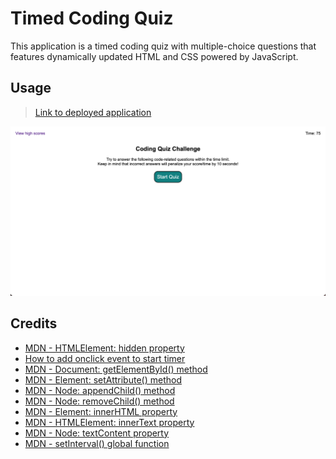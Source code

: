 # Timed Coding Quiz
This application is a timed coding quiz with multiple-choice questions that features dynamically updated HTML and CSS powered by JavaScript.

## Usage
> [Link to deployed application](https://kyoriku.github.io/code-quiz/)

![Screenshot](assets/images/codingquiz.png)

## Credits
- [MDN - HTMLElement: hidden property](https://developer.mozilla.org/en-US/docs/Web/API/HTMLElement/hidden)
- [How to add onclick event to start timer](https://stackoverflow.com/questions/54637148/how-to-add-onclick-event-to-start-timer)
- [MDN - Document: getElementById() method](https://developer.mozilla.org/en-US/docs/Web/API/Document/getElementById)
- [MDN - Element: setAttribute() method](https://developer.mozilla.org/en-US/docs/Web/API/Element/setAttribute)
- [MDN - Node: appendChild() method](https://developer.mozilla.org/en-US/docs/Web/API/Node/appendChild)
- [MDN - Node: removeChild() method](https://developer.mozilla.org/en-US/docs/Web/API/Node/removeChild)
- [MDN - Element: innerHTML property](https://developer.mozilla.org/en-US/docs/Web/API/Element/innerHTML)
- [MDN - HTMLElement: innerText property](https://developer.mozilla.org/en-US/docs/Web/API/HTMLElement/innerText)
- [MDN - Node: textContent property](https://developer.mozilla.org/en-US/docs/Web/API/Node/textContent)
- [MDN - setInterval() global function](https://developer.mozilla.org/en-US/docs/Web/API/setInterval)